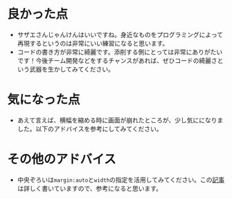 # 良かった点
- サザエさんじゃんけんはいいですね。身近なものをプログラミングによって再現するというのは非常にいい練習になると思います。
- コードの書き方が非常に綺麗です。添削する側にとっては非常にありがたいです！今後チーム開発などをするチャンスがあれば、ぜひコードの綺麗さという武器を生かしてみてください。
# 気になった点
- あえて言えば、横幅を縮める時に画面が崩れたところが、少し気にになりました。以下のアドバイスを参考にしてみてください。
# その他のアドバイス
- 中央ぞろいは`margin:auto`と`width`の指定を活用してみてください。この[記事](https://qiita.com/KAMEch/items/b52c5e23212b8fef81a7)は詳しく書いていますので、参考になると思います。
<!-- TODO: 提出フォームの内容を確認 -->
